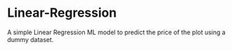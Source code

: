 # Linear-Regression
 A simple Linear Regression ML model to predict the price of the plot using a dummy dataset.
